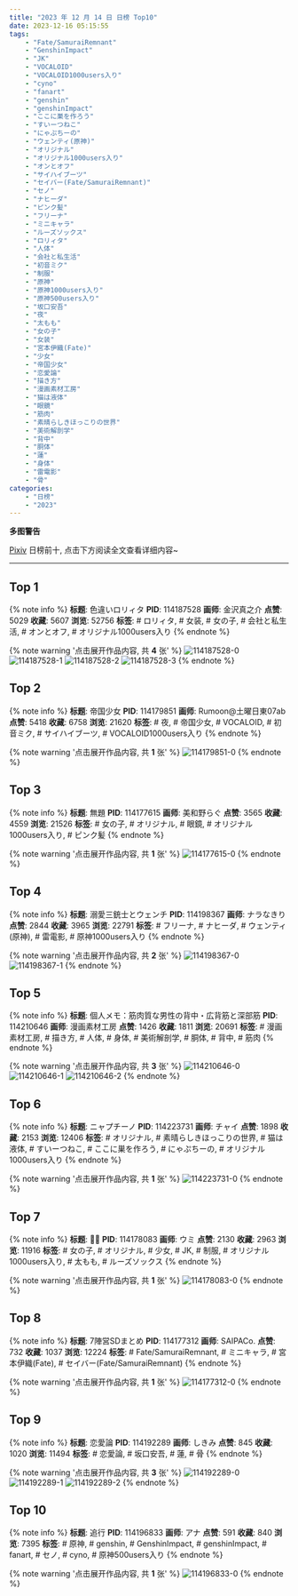 ```yaml
---
title: "2023 年 12 月 14 日 日榜 Top10"
date: 2023-12-16 05:15:55
tags:
    - "Fate/SamuraiRemnant"
    - "GenshinImpact"
    - "JK"
    - "VOCALOID"
    - "VOCALOID1000users入り"
    - "cyno"
    - "fanart"
    - "genshin"
    - "genshinImpact"
    - "ここに巣を作ろう"
    - "すいーつねこ"
    - "にゃぷちーの"
    - "ウェンティ(原神)"
    - "オリジナル"
    - "オリジナル1000users入り"
    - "オンとオフ"
    - "サイハイブーツ"
    - "セイバー(Fate/SamuraiRemnant)"
    - "セノ"
    - "ナヒーダ"
    - "ピンク髪"
    - "フリーナ"
    - "ミニキャラ"
    - "ルーズソックス"
    - "ロリィタ"
    - "人体"
    - "会社と私生活"
    - "初音ミク"
    - "制服"
    - "原神"
    - "原神1000users入り"
    - "原神500users入り"
    - "坂口安吾"
    - "夜"
    - "太もも"
    - "女の子"
    - "女装"
    - "宮本伊織(Fate)"
    - "少女"
    - "帝国少女"
    - "恋愛論"
    - "描き方"
    - "漫画素材工房"
    - "猫は液体"
    - "眼鏡"
    - "筋肉"
    - "素晴らしきほっこりの世界"
    - "美術解剖学"
    - "背中"
    - "胴体"
    - "蓮"
    - "身体"
    - "雷電影"
    - "骨"
categories:
    - "日榜"
    - "2023"
---
```


<i class="fa fa-triangle-exclamation"></i>**多图警告**<i class="fa fa-triangle-exclamation"></i>

[Pixiv](https://www.pixiv.net/) 日榜前十, 点击下方阅读全文查看详细内容~

<!-- more -->

---

## Top 1

{% note info %}
**标题**: 色違いロリィタ
**PID**: 114187528 **画师**: 金沢真之介
**点赞**: 5029 **收藏**: 5607 **浏览**: 52756
**标签**: # ロリィタ, # 女装, # 女の子, # 会社と私生活, # オンとオフ, # オリジナル1000users入り
{% endnote %}

{% note warning '点击展开作品内容, 共 **4** 张' %}
![114187528-0](https://i.pixiv.re/img-original/img/2023/12/13/12/08/41/114187528_p0.jpg)
![114187528-1](https://i.pixiv.re/img-original/img/2023/12/13/12/08/41/114187528_p1.jpg)
![114187528-2](https://i.pixiv.re/img-original/img/2023/12/13/12/08/41/114187528_p2.jpg)
![114187528-3](https://i.pixiv.re/img-original/img/2023/12/13/12/08/41/114187528_p3.jpg)
{% endnote %}

## Top 2

{% note info %}
**标题**: 帝国少女
**PID**: 114179851 **画师**: Rumoon@土曜日東07ab
**点赞**: 5418 **收藏**: 6758 **浏览**: 21620
**标签**: # 夜, # 帝国少女, # VOCALOID, # 初音ミク, # サイハイブーツ, # VOCALOID1000users入り
{% endnote %}

{% note warning '点击展开作品内容, 共 **1** 张' %}
![114179851-0](https://i.pixiv.re/img-original/img/2023/12/13/01/25/05/114179851_p0.jpg)
{% endnote %}

## Top 3

{% note info %}
**标题**: 無題
**PID**: 114177615 **画师**: 美和野らぐ
**点赞**: 3565 **收藏**: 4559 **浏览**: 21526
**标签**: # 女の子, # オリジナル, # 眼鏡, # オリジナル1000users入り, # ピンク髪
{% endnote %}

{% note warning '点击展开作品内容, 共 **1** 张' %}
![114177615-0](https://i.pixiv.re/img-original/img/2023/12/13/00/02/50/114177615_p0.png)
{% endnote %}

## Top 4

{% note info %}
**标题**: 溺愛三銃士とウェンチ
**PID**: 114198367 **画师**: ナラなきり
**点赞**: 2844 **收藏**: 3965 **浏览**: 22791
**标签**: # フリーナ, # ナヒーダ, # ウェンティ(原神), # 雷電影, # 原神1000users入り
{% endnote %}

{% note warning '点击展开作品内容, 共 **2** 张' %}
![114198367-0](https://i.pixiv.re/img-original/img/2023/12/13/21/07/14/114198367_p0.png)
![114198367-1](https://i.pixiv.re/img-original/img/2023/12/13/21/07/14/114198367_p1.png)
{% endnote %}

## Top 5

{% note info %}
**标题**: 個人メモ：筋肉質な男性の背中・広背筋と深部筋
**PID**: 114210646 **画师**: 漫画素材工房
**点赞**: 1426 **收藏**: 1811 **浏览**: 20691
**标签**: # 漫画素材工房, # 描き方, # 人体, # 身体, # 美術解剖学, # 胴体, # 背中, # 筋肉
{% endnote %}

{% note warning '点击展开作品内容, 共 **3** 张' %}
![114210646-0](https://i.pixiv.re/img-original/img/2023/12/14/07/00/10/114210646_p0.jpg)
![114210646-1](https://i.pixiv.re/img-original/img/2023/12/14/07/00/10/114210646_p1.jpg)
![114210646-2](https://i.pixiv.re/img-original/img/2023/12/14/07/00/10/114210646_p2.jpg)
{% endnote %}

## Top 6

{% note info %}
**标题**: ニャプチーノ
**PID**: 114223731 **画师**: チャイ
**点赞**: 1898 **收藏**: 2153 **浏览**: 12406
**标签**: # オリジナル, # 素晴らしきほっこりの世界, # 猫は液体, # すいーつねこ, # ここに巣を作ろう, # にゃぷちーの, # オリジナル1000users入り
{% endnote %}

{% note warning '点击展开作品内容, 共 **1** 张' %}
![114223731-0](https://i.pixiv.re/img-original/img/2023/12/14/20/30/00/114223731_p0.png)
{% endnote %}

## Top 7

{% note info %}
**标题**: 🤍🎀
**PID**: 114178083 **画师**: ウミ
**点赞**: 2130 **收藏**: 2963 **浏览**: 11916
**标签**: # 女の子, # オリジナル, # 少女, # JK, # 制服, # オリジナル1000users入り, # 太もも, # ルーズソックス
{% endnote %}

{% note warning '点击展开作品内容, 共 **1** 张' %}
![114178083-0](https://i.pixiv.re/img-original/img/2023/12/13/00/15/36/114178083_p0.jpg)
{% endnote %}

## Top 8

{% note info %}
**标题**: 7陣営SDまとめ
**PID**: 114177312 **画师**: SAIPACo.
**点赞**: 732 **收藏**: 1037 **浏览**: 12224
**标签**: # Fate/SamuraiRemnant, # ミニキャラ, # 宮本伊織(Fate), # セイバー(Fate/SamuraiRemnant)
{% endnote %}

{% note warning '点击展开作品内容, 共 **1** 张' %}
![114177312-0](https://i.pixiv.re/img-original/img/2023/12/13/00/00/06/114177312_p0.jpg)
{% endnote %}

## Top 9

{% note info %}
**标题**: 恋愛論
**PID**: 114192289 **画师**: しきみ
**点赞**: 845 **收藏**: 1020 **浏览**: 11494
**标签**: # 恋愛論, # 坂口安吾, # 蓮, # 骨
{% endnote %}

{% note warning '点击展开作品内容, 共 **3** 张' %}
![114192289-0](https://i.pixiv.re/img-original/img/2023/12/13/17/10/24/114192289_p0.jpg)
![114192289-1](https://i.pixiv.re/img-original/img/2023/12/13/17/10/24/114192289_p1.jpg)
![114192289-2](https://i.pixiv.re/img-original/img/2023/12/13/17/10/24/114192289_p2.jpg)
{% endnote %}

## Top 10

{% note info %}
**标题**: 追行
**PID**: 114196833 **画师**: アナ
**点赞**: 591 **收藏**: 840 **浏览**: 7395
**标签**: # 原神, # genshin, # GenshinImpact, # genshinImpact, # fanart, # セノ, # cyno, # 原神500users入り
{% endnote %}

{% note warning '点击展开作品内容, 共 **1** 张' %}
![114196833-0](https://i.pixiv.re/img-original/img/2023/12/13/20/15/37/114196833_p0.jpg)
{% endnote %}
